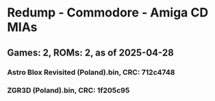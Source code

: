 # Redump - Commodore - Amiga CD MIAs
## Games: 2, ROMs: 2, as of 2025-04-28

### Astro Blox Revisited (Poland).bin, CRC: 712c4748
### ZGR3D (Poland).bin, CRC: 1f205c95
